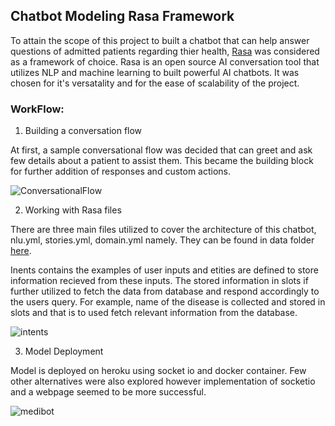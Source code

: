 ## Chatbot Modeling Rasa Framework

To attain the scope of this project to built a chatbot that can help answer questions of admitted patients regarding thier health, [Rasa](https://rasa.com/) was considered as a framework of choice. Rasa is an open source AI conversation tool that utilizes NLP and machine learning to built powerful AI chatbots. It was chosen for it's versatality and for the ease of scalability of the project.

### WorkFlow:

1. Building a conversation flow

At first, a sample conversational flow was decided that can greet and ask few details about a patient to assist them. This became the building block for further addition of responses and custom actions.

 ![ConversationalFlow](https://user-images.githubusercontent.com/89634505/171044324-8943f1ec-56cb-4b6b-a834-550b2b029327.png)

2. Working with Rasa files

There are three main files utilized to cover the architecture of this chatbot, nlu.yml, stories.yml, domain.yml namely. They can be found in data folder [here](https://github.com/OmdenaAI/hyderabad-india-chapter-patients-chatbot/tree/main/src/tasks/task-5-chatbot-modelling-rasa-framework/Chatbot%20Model/data).

Inents contains the examples of user inputs and etities are defined to store information recieved from these inputs. The stored information in slots if further utilized to fetch the data from database and respond accordingly to the users query. For example, name of the disease is collected and stored in slots and that is to used fetch relevant information from the database. 

![intents](https://user-images.githubusercontent.com/89634505/171045169-110a9cec-edce-4ba1-8ddb-73a9f601949a.jpg)

3. Model Deployment

Model is deployed on heroku using socket io and docker container. Few other alternatives were also explored however implementation of socketio and a webpage seemed to be more successful. 

![medibot](https://user-images.githubusercontent.com/89634505/171045415-fceb3c60-9acd-4fc7-b0cf-1508e9e7b141.gif)
